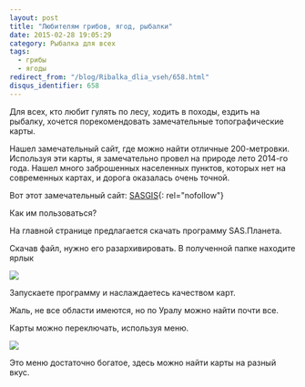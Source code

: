 ```yaml
---
layout: post
title: "Любителям грибов, ягод, рыбалки"
date: 2015-02-28 19:05:29
category: Рыбалка для всех
tags:
  - грибы
  - ягоды
redirect_from: "/blog/Ribalka_dlia_vseh/658.html"
disqus_identifier: 658
---
```

Для всех, кто любит гулять по лесу, ходить в походы, ездить на рыбалку,
хочется порекомендовать замечательные топографические карты.

Нашел замечательный сайт, где можно найти отличные 200-метровки.
Используя эти карты, я замечательно провел на природе лето 2014-го года.
Нашел много заброшенных населенных пунктов, которых нет на современных
картах, и дорога оказалась очень точной.

Вот этот замечательный сайт: [SASGIS][1]{: rel="nofollow"}

Как им пользоваться?

На главной странице предлагается скачать программу SAS.Планета.

Скачав файл, нужно его разархивировать. В полученной папке находите
ярлык

![](http://fishingguru.ru/uploads/images/00/00/01/2015/02/28/aa882e.jpg)

Запускаете программу и наслаждаетесь качеством карт.

Жаль, не все области имеются, но по Уралу можно найти почти все.

Карты можно переключать, используя меню.

![](https://img-fotki.yandex.ru/get/15540/13906080.50/0_9e21c_391974a3_XL.jpg)

Это меню достаточно богатое, здесь можно найти карты на разный вкус.

[1]: http://sasgis.org/
